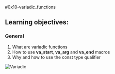 #0x10-variadic_functions 
## Learning objectives:  
### General  

1. What are variadic functions  
2. How to use **va_start**, **va_arg** and **va_end** macros  
3. Why and how to use the const type qualifier  

![Variadic](https://i0.wp.com/coding-examples.com/wp-content/uploads/2019/08/Variadic-Function-Syntax-Explanation.png?w=407&ssl=1)



